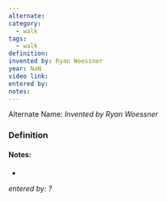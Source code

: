 ```yaml
---
alternate: 
category:
  - walk
tags:
  - walk
definition: 
invented by: Ryan Woessner
year: NaN
video link: 
entered by: 
notes: 
---
```

Alternate Name: 
*Invented by Ryan Woessner*

### Definition



#### Notes:
- 
*entered by: ?*
